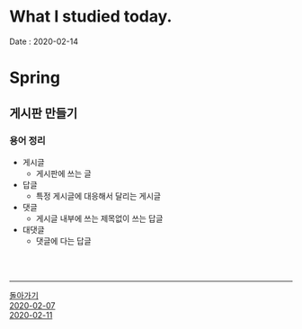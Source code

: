 # What I studied today.
Date : 2020-02-14

# Spring
## 게시판 만들기
### 용어 정리
- 게시글
    - 게시판에 쓰는 글
- 답글
    - 특정 게시글에 대응해서 달리는 게시글
- 댓글
    - 게시글 내부에 쓰는 제목없이 쓰는 답글
- 대댓글
    - 댓글에 다는 답글


<br><br><hr>

[돌아가기](../README.md)  
[2020-02-07](whatIStudied_200207.md)  
[2020-02-11](whatIStudied_200211.md)  














